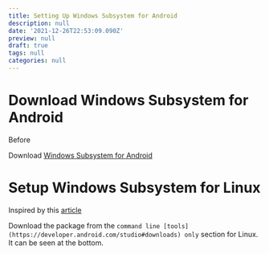 ```yaml
---
title: Setting Up Windows Subsystem for Android
description: null
date: '2021-12-26T22:53:09.090Z'
preview: null
draft: true
tags: null
categories: null
---
```


# Download Windows Subsystem for Android

Before

Download [Windows Subsystem for Android](https://www.microsoft.com/en-us/p/windows-subsystem-for-android/9p3395vx91nr?activetab=pivot%3Aregionofsystemrequirementstab)

# Setup Windows Subsystem for Linux

Inspired by this [article](https://atekihcan.com/blog/codeorrandom/how-to-setup-android-sdk-on-wsl/)

Download the package from the `command line [tools](https://developer.android.com/studio#downloads) only`  section for Linux. It can be seen at the bottom.